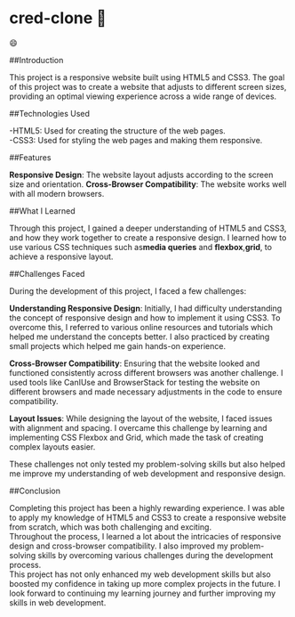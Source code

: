 # cred-clone 👋
:smile:


##Introduction

This project is a responsive website built using HTML5 and CSS3. The goal of this project was to create a website that adjusts to different screen sizes, providing an optimal viewing experience across a wide range of devices.

##Technologies Used

-HTML5: Used for creating the structure of the web pages.
<br>
-CSS3: Used for styling the web pages and making them responsive.

##Features

**Responsive Design**: The website layout adjusts according to the screen size and orientation.
**Cross-Browser Compatibility**: The website works well with all modern browsers.

##What I Learned

Through this project, I gained a deeper understanding of HTML5 and CSS3, and how they work together
to create a responsive design. I learned how to use various CSS techniques such as**media queries** and **flexbox**,**grid**, to achieve a responsive layout.

##Challenges Faced

During the development of this project, I faced a few challenges:

**Understanding Responsive Design**: Initially, I had difficulty understanding the concept of responsive design and how to implement it using CSS3. To overcome this, I referred to various online resources and tutorials which helped me understand the concepts better. I also practiced by creating small projects which helped me gain hands-on experience.

**Cross-Browser Compatibility**: Ensuring that the website looked and functioned consistently across different browsers was another challenge. I used tools like CanIUse and BrowserStack for testing the website on different browsers and made necessary adjustments in the code to ensure compatibility.

**Layout Issues**: While designing the layout of the website, I faced issues with alignment and spacing. I overcame this challenge by learning and implementing CSS Flexbox and Grid, which made the task of creating complex layouts easier.

These challenges not only tested my problem-solving skills but also helped me improve my understanding of web development and responsive design.

##Conclusion

Completing this project has been a highly rewarding experience. I was able to apply my knowledge of HTML5 and CSS3 to create a responsive website from scratch, which was both challenging and exciting.
<br>
Throughout the process, I learned a lot about the intricacies of responsive design and cross-browser compatibility. I also improved my problem-solving skills by overcoming various challenges during the development process.
<br>
This project has not only enhanced my web development skills but also boosted my confidence in taking up more complex projects in the future. I look forward to continuing my learning journey and further improving my skills in web development.

